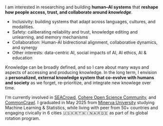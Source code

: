 I am interested in researching and building **human–AI systems** that **reshape how people access,
trust, and collaborate around _knowledge_**.

- Inclusivity: building systems that adapt across languages, cultures, and modalities.
- Safety: caliberating reliability and trust, knowledge editing and unlearning, and memory
  mechanisms
- Collaboration: Human-AI bidrectional alignment, collaborative dynamics, and synergy
- Other interests: data-centric AI, social impacts of AI, AI ethics, AI & education

Knowledge can be broadly defined, and so I care about many ways and aspects of
accessing and producing knowledge. In the long term, I envision a **personalized, external 
knowledge system that co-evolve with humans and society** as we forget, re-prioritize, and integrate 
new knowlege over time.

I'm currently involved in [SEACrowd](https://seacrowd.org/),
[Cohere Open Science Community](https://cohere.com/research/open-science), and
[CommonCrawl](https://commoncrawl.org/). 
I graduated in May 2025 from [Minerva University](https://minerva.edu/) studying Machine Learning & Statistics, while living with
peer from 50+ countries and engaging civically in 6 cities 🇺🇸🇰🇷🇹🇼🇮🇳🇦🇷🇩🇪 as part of its global
rotation program.
